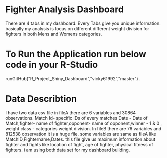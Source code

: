# Fighter Analysis Dashboard

There are 4 tabs in my dashboard. Every Tabs give you unique information.
basically my analysis is focus on different different weight division for fighters in both Mens and Womens categories.

# To Run the Application run below code in your R-Studio
runGitHub("R_Project_Shiny_Dashboard","vicky61992","master")
.






# Data Describtion 

I have two data csv file in fileA there are 6 variables and 30864 observations. 
 Match Id- specific IDs of every matches 
 Date - Date of Match,fighter- name of fighter,opponent- name of opponent,winner - 1 & 0 , weight class - categories weight division.
 In fileB there are 76 variables and 812538 observation it is a huge file. 
some variables are same as fileA like MatchID,Fightername,Dates. 
this file give us maximum information about fighter and fights like location of fight, age of fighter, physical fitness of fighters.
i am using both data set for my dashboard building.


